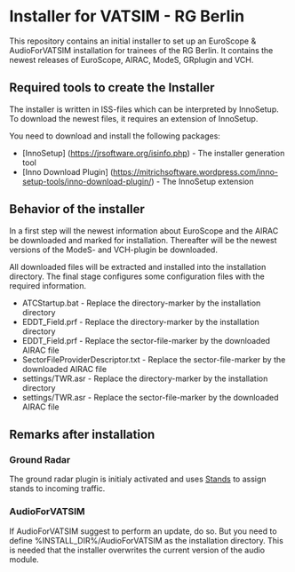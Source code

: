 # Installer for VATSIM - RG Berlin

This repository contains an initial installer to set up an EuroScope & AudioForVATSIM installation for
trainees of the RG Berlin. It contains the newest releases of EuroScope, AIRAC, ModeS, GRplugin and VCH.

## Required tools to create the Installer

The installer is written in ISS-files which can be interpreted by InnoSetup.
To download the newest files, it requires an extension of InnoSetup.

You need to download and install the following packages:
 * [InnoSetup] (https://jrsoftware.org/isinfo.php) - The installer generation tool
 * [Inno Download Plugin] (https://mitrichsoftware.wordpress.com/inno-setup-tools/inno-download-plugin/) - The InnoSetup extension

## Behavior of the installer

In a first step will the newest information about EuroScope and the AIRAC be downloaded and marked for installation.
Thereafter will be the newest versions of the ModeS- and VCH-plugin be downloaded.

All downloaded files will be extracted and installed into the installation directory.
The final stage configures some configuration files with the required information.
 * ATCStartup.bat - Replace the directory-marker by the installation directory
 * EDDT_Field.prf - Replace the directory-marker by the installation directory
 * EDDT_Field.prf - Replace the sector-file-marker by the downloaded AIRAC file
 * SectorFileProviderDescriptor.txt - Replace the sector-file-marker by the downloaded AIRAC file
 * settings/TWR.asr - Replace the directory-marker by the installation directory
 * settings/TWR.asr - Replace the sector-file-marker by the downloaded AIRAC file

## Remarks after installation

### Ground Radar

The ground radar plugin is initialy activated and uses [Stands](https://de.wiki.vatsim-germany.org/Tegel_Ground#Ziviler_Apron)
to assign stands to incoming traffic.

### AudioForVATSIM

If AudioForVATSIM suggest to perform an update, do so.
But you need to define %INSTALL_DIR%/AudioForVATSIM as the installation directory.
This is needed that the installer overwrites the current version of the audio module.

